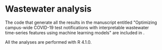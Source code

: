# Wastewater analysis

The code that generate all the results in the manuscript entitled "Optimizing campus-wide COVID-19 test notifications with interpretable wastewater time-series features using machine learning models" are included in . 

All the analyses are performed with R 4.1.0.
